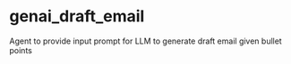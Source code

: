 # genai_draft_email
Agent to provide input prompt for LLM to generate draft email given bullet points
